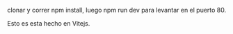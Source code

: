 clonar y correr npm install, luego npm run dev para levantar en el puerto 80.

Esto es esta hecho en Vitejs.
